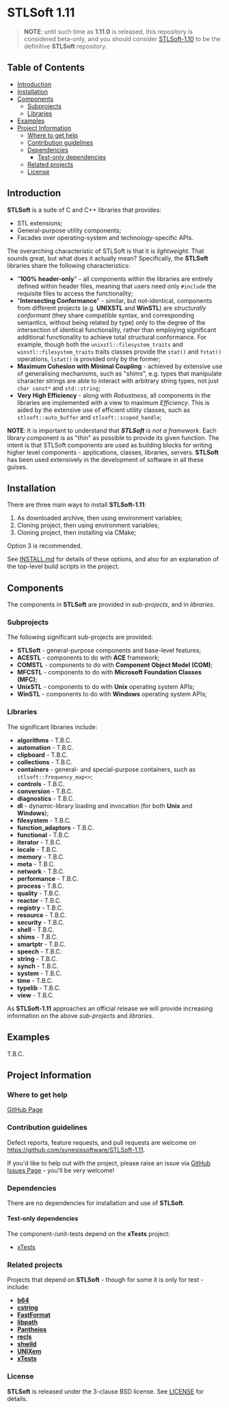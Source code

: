 # STLSoft 1.11 <!-- omit in toc -->

>**NOTE**: until such time as **1.11.0** is released, this repository is considered beta-only, and you should consider [STLSoft-1.10](http://github.com/synesissoftware/STLSoft-1.10/) to be the definitive **STLSoft** repository.

## Table of Contents <!-- omit in toc -->

- [Introduction](#introduction)
- [Installation](#installation)
- [Components](#components)
  - [Subprojects](#subprojects)
  - [Libraries](#libraries)
- [Examples](#examples)
- [Project Information](#project-information)
  - [Where to get help](#where-to-get-help)
  - [Contribution guidelines](#contribution-guidelines)
  - [Dependencies](#dependencies)
    - [Test-only dependencies](#test-only-dependencies)
  - [Related projects](#related-projects)
  - [License](#license)


## Introduction

**STLSoft** is a suite of C and C++ libraries that provides:
- STL extensions;
- General-purpose utility components;
- Facades over operating-system and technology-specific APIs.

The overarching characteristic of STLSoft is that it is *lightweight*. That sounds great, but what does it actually mean? Specifically, the **STLSoft** libraries share the following characteristics:

- "**100% header-only**" - all components within the libraries are entirely defined within header files, meaning that users need only `#include` the requisite files to access the functionality;
- "**Intersecting Conformance**" -  similar, but not-identical, components from different projects (e.g. **UNIXSTL** and **WinSTL**) are _structurally conformant_ (they share compatible syntax, and corresponding semantics, without being related by type) only to the degree of the intersection of identical functionality, rather than employing significant additional functionality to achieve total structural conformance. For example, though both the `unixstl::filesystem_traits` and `winstl::filesystem_traits` traits classes provide the `stat()` and `fstat()` operations, `lstat()` is provided only by the former;
- **Maximum Cohesion with Minimal Coupling** - achieved by extensive use of generalising mechanisms, such as "*shims*", e.g. types that manipulate character strings are able to interact with arbitrary string types, not just `char const*` and `std::string`;
- **Very High Efficiency** - along with *Robustness*, all components in the libraries are implemented with a view to maximum _Efficiency_. This is aided by the extensive use of efficient utility classes, such as `stlsoft::auto_buffer` and `stlsoft::scoped_handle`;

**NOTE**: It is important to understand that _**STLSoft** is not a framework_. Each library component is as "thin" as possible to provide its given function. The intent is that STLSoft components are used as building blocks for writing higher level components - applications, classes, libraries, servers. **STLSoft** has been used extensively in the development of software in all these guises.


## Installation

There are three main ways to install **STLSoft-1.11**:

1. As downloaded archive, then using environment variables;
2. Cloning project, then using environment variables;
3. Cloning project, then installing via CMake;

Option 3 is recommended.

See [INSTALL.md](./INSTALL.md) for details of these options, and also for an explanation of the top-level build scripts in the project.


## Components

The components in **STLSoft** are provided in _sub-projects_, and in _libraries_.

### Subprojects

The following significant sub-projects are provided:

* **STLSoft** - general-purpose components and base-level features;
* **ACESTL** - components to do with **ACE** framework;
* **COMSTL** - components to do with **Component Object Model (COM)**;
* **MFCSTL** - components to do with **Microsoft Foundation Classes (MFC)**;
* **UnixSTL** - components to do with **Unix** operating system APIs;
* **WinSTL** - components to do with **Windows** operating system APIs;

### Libraries

The significant libraries include:

 * **algorithms** - T.B.C.
 * **automation** - T.B.C.
 * **clipboard** - T.B.C.
 * **collections** - T.B.C.
 * **containers** - general- and special-purpose containers, such as `stlsoft::frequency_map<>`;
 * **controls** - T.B.C.
 * **conversion** - T.B.C.
 * **diagnostics** - T.B.C.
 * **dl** - dynamic-library loading and invocation (for both **Unix** and **Windows**);
 * **filesystem** - T.B.C.
 * **function_adaptors** - T.B.C.
 * **functional** - T.B.C.
 * **iterator** - T.B.C.
 * **locale** - T.B.C.
 * **memory** - T.B.C.
 * **meta** - T.B.C.
 * **network** - T.B.C.
 * **performance** - T.B.C.
 * **process** - T.B.C.
 * **quality** - T.B.C.
 * **reactor** - T.B.C.
 * **registry** - T.B.C.
 * **resource** - T.B.C.
 * **security** - T.B.C.
 * **shell** - T.B.C.
 * **shims** - T.B.C.
 * **smartptr** - T.B.C.
 * **speech** - T.B.C.
 * **string** - T.B.C.
 * **synch** - T.B.C.
 * **system** - T.B.C.
 * **time** - T.B.C.
 * **typelib** - T.B.C.
 * **view** - T.B.C.

As **STLSoft-1.11** approaches an official release we will provide increasing information on the above _sub-projects_ and _libraries_.


## Examples

T.B.C.


## Project Information

### Where to get help

[GitHub Page](https://github.com/synesissoftware/STLSoft-1.11 "GitHub Page")

### Contribution guidelines

Defect reports, feature requests, and pull requests are welcome on https://github.com/synesissoftware/STLSoft-1.11.

If you'd like to help out with the project, please raise an issue via [GitHub Issues Page](https://github.com/synesissoftware/STLSoft-1.11/issues "GitHub Issues Page") - you'll be very welcome!

### Dependencies

There are no dependencies for installation and use of **STLSoft**.

#### Test-only dependencies

The component-/unit-tests depend on the **xTests** project:

* [xTests](http://github.com/synesissoftware/xTests/)



### Related projects

Projects that depend on **STLSoft** - though for some it is only for test - include:

* [**b64**](https://github.com/synesissoftware/b64)
* [**cstring**](https://github.com/synesissoftware/cstring)
* [**FastFormat**](https://github.com/synesissoftware/FastFormat)
* [**libpath**](https://github.com/synesissoftware/libpath)
* [**Pantheios**](https://github.com/synesissoftware/Pantheios)
* [**recls**](https://github.com/synesissoftware/recls)
* [**shwild**](https://github.com/synesissoftware/shwild)
* [**UNIXem**](https://github.com/synesissoftware/UNIXem)
* [**xTests**](https://github.com/synesissoftware/xTests)


### License

**STLSoft** is released under the 3-clause BSD license. See [LICENSE](./LICENSE) for details.


<!-- ########################### end of file ########################### -->

